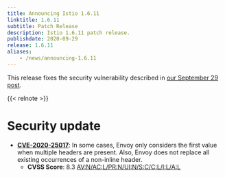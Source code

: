 ```yaml
---
title: Announcing Istio 1.6.11
linktitle: 1.6.11
subtitle: Patch Release
description: Istio 1.6.11 patch release.
publishdate: 2020-09-29
release: 1.6.11
aliases:
    - /news/announcing-1.6.11
---
```


This release fixes the security vulnerability described in [our September 29 post](/news/security/istio-security-2020-010).

{{< relnote >}}

# Security update

- __[CVE-2020-25017](https://cve.mitre.org/cgi-bin/cvename.cgi?name=CVE-2020-25017)__:
In some cases, Envoy only considers the first value when multiple headers are present. Also, Envoy does not replace all existing occurrences of a non-inline header.
  - __CVSS Score__: 8.3 [AV:N/AC:L/PR:N/UI:N/S:C/C:L/I:L/A:L](https://nvd.nist.gov/vuln-metrics/cvss/v3-calculator?vector=AV:N/AC:L/PR:N/UI:N/S:C/C:L/I:L/A:L&version=3.1)
